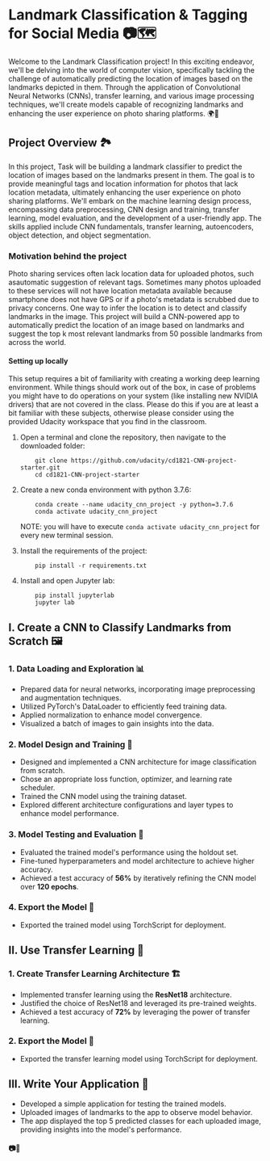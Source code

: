 # Landmark Classification & Tagging for Social Media 📷🗺️

Welcome to the Landmark Classification project! In this exciting endeavor, we'll be delving into the world of computer vision, specifically tackling the challenge of automatically predicting the location of images based on the landmarks depicted in them. Through the application of Convolutional Neural Networks (CNNs), transfer learning, and various image processing techniques, we'll create models capable of recognizing landmarks and enhancing the user experience on photo sharing platforms. 🌍📸

## Project Overview 🏞️

In this project, Task will be building a landmark classifier to predict the location of images based on the landmarks present in them. The goal is to provide meaningful tags and location information for photos that lack location metadata, ultimately enhancing the user experience on photo sharing platforms. We'll embark on the machine learning design process, encompassing data preprocessing, CNN design and training, transfer learning, model evaluation, and the development of a user-friendly app. The skills applied include CNN fundamentals, transfer learning, autoencoders, object detection, and object segmentation.

### Motivation behind the project

Photo sharing services often lack location data for uploaded photos, such asautomatic suggestion of relevant tags. Sometimes many photos uploaded to these services will not have location metadata available because smartphone does not have GPS or if a photo's metadata is scrubbed due to privacy concerns.
One way to infer the location is to detect and classify landmarks in the image. This project will build a CNN-powered app to automatically predict the location of an image based on landmarks and suggest the top k most relevant landmarks from 50 possible landmarks from across the world.


#### Setting up locally

This setup requires a bit of familiarity with creating a working deep learning environment. While things should work out of the box, in case of problems you might have to do operations on your system (like installing new NVIDIA drivers) that are not covered in the class. Please do this if you are at least a bit familiar with these subjects, otherwise please consider using the provided Udacity workspace that you find in the classroom.

1. Open a terminal and clone the repository, then navigate to the downloaded folder:
	
	```	
		git clone https://github.com/udacity/cd1821-CNN-project-starter.git
		cd cd1821-CNN-project-starter
	```
    
2. Create a new conda environment with python 3.7.6:

    ```
        conda create --name udacity_cnn_project -y python=3.7.6
        conda activate udacity_cnn_project
    ```
    
    NOTE: you will have to execute `conda activate udacity_cnn_project` for every new terminal session.
    
3. Install the requirements of the project:

    ```
        pip install -r requirements.txt
    ```

4. Install and open Jupyter lab:
	
	```
        pip install jupyterlab
		jupyter lab
	```



## I. Create a CNN to Classify Landmarks from Scratch 🖼️

### 1. Data Loading and Exploration 📊

- Prepared data for neural networks, incorporating image preprocessing and augmentation techniques.
- Utilized PyTorch's DataLoader to efficiently feed training data.
- Applied normalization to enhance model convergence.
- Visualized a batch of images to gain insights into the data.

### 2. Model Design and Training 🧠

- Designed and implemented a CNN architecture for image classification from scratch.
- Chose an appropriate loss function, optimizer, and learning rate scheduler.
- Trained the CNN model using the training dataset.
- Explored different architecture configurations and layer types to enhance model performance.

### 3. Model Testing and Evaluation 🧪

- Evaluated the trained model's performance using the holdout set.
- Fine-tuned hyperparameters and model architecture to achieve higher accuracy.
- Achieved a test accuracy of **56%** by iteratively refining the CNN model over **120 epochs**.

### 4. Export the Model 🔗

- Exported the trained model using TorchScript for deployment.

## II. Use Transfer Learning 🚀

### 1. Create Transfer Learning Architecture 🏗️

- Implemented transfer learning using the **ResNet18** architecture.
- Justified the choice of ResNet18 and leveraged its pre-trained weights.
- Achieved a test accuracy of **72%** by leveraging the power of transfer learning.

### 2. Export the Model 🔗

- Exported the transfer learning model using TorchScript for deployment.

## III. Write Your Application 📱

- Developed a simple application for testing the trained models.
- Uploaded images of landmarks to the app to observe model behavior.
- The app displayed the top 5 predicted classes for each uploaded image, providing insights into the model's performance.

#### 📷🌆
